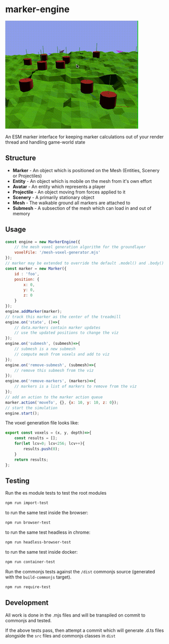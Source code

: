marker-engine
============================
![markers on layered perlin mesh](https://github.com/khrome/preview-images/blob/master/marker-engine/mesh-attached.gif)

An ESM marker interface for keeping marker calculations out of your render thread and handling game-world state

Structure
---------

- **Marker** - An object which is positioned on the Mesh (Entities, Scenery or Projectiles)
- **Entity** - An object which is mobile on the mesh from it's own effort
- **Avatar** - An entity which represents a player
- **Projectile** - An object moving from forces applied to it
- **Scenery** - A primarily stationary object
- **Mesh** - The walkable ground all markers are attached to
- **Submesh** - A subsection of the mesh which can load in and out of memory

Usage
-----

```javascript
const engine = new MarkerEngine({
    // the mesh voxel generation algorithm for the groundlayer
    voxelFile: '/mesh-voxel-generator.mjs'
});
// marker may be extended to override the default .model() and .body()
const marker = new Marker({
    id : 'foo',
    position: {
        x: 0,
        y: 0,
        z: 0
    }
});
engine.addMarker(marker);
// track this marker as the center of the treadmill
engine.on('state', ()=>{
    // data.markers contain marker updates
    // use the updated positions to change the viz
});
engine.on('submesh', (submesh)=>{
    // submesh is a new submesh
    // compute mesh from voxels and add to viz
});
engine.on('remove-submesh', (submesh)=>{
    // remove this submesh from the viz
});
engine.on('remove-markers', (markers)=>{
    // markers is a list of markers to remove from the viz
});
// add an action to the marker action queue
marker.action('moveTo', {}, {x: 10, y: 10, z: 0});
// start the simulation
engine.start();
```

The voxel generation file looks like: 

```js
export const voxels = (x, y, depth)=>{
    const results = [];
    for(let lcv=0; lcv<256; lcv++){
        results.push(0);
    }
    return results;
};
```

Testing
-------

Run the es module tests to test the root modules
```bash
npm run import-test
```
to run the same test inside the browser:

```bash
npm run browser-test
```
to run the same test headless in chrome:
```bash
npm run headless-browser-test
```

to run the same test inside docker:
```bash
npm run container-test
```

Run the commonjs tests against the `/dist` commonjs source (generated with the `build-commonjs` target).
```bash
npm run require-test
```

Development
-----------
All work is done in the .mjs files and will be transpiled on commit to commonjs and tested.

If the above tests pass, then attempt a commit which will generate .d.ts files alongside the `src` files and commonjs classes in `dist`

